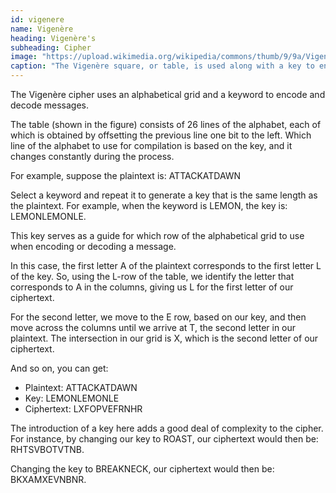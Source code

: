 ```yaml
---
id: vigenere
name: Vigenère
heading: Vigenère's
subheading: Cipher
image: "https://upload.wikimedia.org/wikipedia/commons/thumb/9/9a/Vigen%C3%A8re_square_shading.svg/1280px-Vigen%C3%A8re_square_shading.svg.png"
caption: "The Vigenère square, or table, is used along with a key to encode and decode messages. Image from <a href="https://en.wikipedia.org/wiki/Vigen%C3%A8re_cipher">Wikipedia</a>."
---
```


The Vigenère cipher uses an alphabetical grid and a keyword to encode and decode messages.

The table (shown in the figure) consists of 26 lines of the alphabet, each of which is obtained by offsetting the previous line one bit to the left. Which line of the alphabet to use for compilation is based on the key, and it changes constantly during the process.

For example, suppose the plaintext is: ATTACKATDAWN

Select a keyword and repeat it to generate a key that is the same length as the plaintext. For example, when the keyword is LEMON, the key is: LEMONLEMONLE.

This key serves as a guide for which row of the alphabetical grid to use when encoding or decoding a message.

In this case, the first letter A of the plaintext corresponds to the first letter L of the key. So, using the L-row of the table, we identify the letter that corresponds to A in the columns, giving us L for the first letter of our ciphertext.

For the second letter, we move to the E row, based on our key, and then move across the columns until we arrive at T, the second letter in our plaintext. The intersection in our grid is X, which is the second letter of our ciphertext.

And so on, you can get:

* Plaintext: ATTACKATDAWN
* Key: LEMONLEMONLE
* Ciphertext: LXFOPVEFRNHR

The introduction of a key here adds a good deal of complexity to the cipher. For instance, by changing our key to ROAST, our ciphertext would then be: RHTSVBOTVTNB.

Changing the key to BREAKNECK, our ciphertext would then be: BKXAMXEVNBNR.

